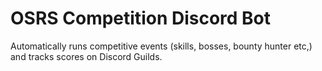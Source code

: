 # OSRS Competition Discord Bot
Automatically runs competitive events (skills, bosses, bounty hunter etc,) and tracks scores on Discord Guilds.
